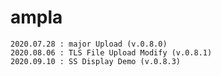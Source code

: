 # ampla

	2020.07.28 : major Upload (v.0.8.0)
	2020.08.06 : TLS File Upload Modify (v.0.8.1)
	2020.09.10 : SS Display Demo (v.0.8.3)

